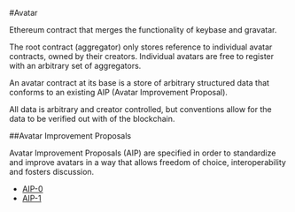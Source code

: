 #Avatar

Ethereum contract that merges the functionality of keybase and gravatar.

The root contract  (aggregator) only stores reference to individual avatar contracts, owned by their creators. Individual avatars are free to register with an arbitrary set of aggregators.

An avatar contract at its base is a store of arbitrary structured data that conforms to an existing AIP (Avatar Improvement Proposal).

All data is arbitrary and creator controlled, but conventions allow for the data to be verified out with of the blockchain.


##Avatar Improvement Proposals

Avatar Improvement Proposals (AIP) are specified in order to standardize and improve avatars in a way that allows freedom of choice, interoperability and fosters discussion.

* [AIP-0](/AIP/AIP-0.md) 
* [AIP-1](/AIP/AIP-1.md)


  















